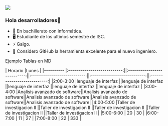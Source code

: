 ![](https://drive.google.com/file/d/1Bm2aGscDwHKFplJB8XLKCpCZaUmyZU4M/view?usp=sharing)

### Hola desarrolladores👋


- 🔭 En bachillerato con informática.
- 🖥 Estudiante de los ultimos semestre de ISC.
- ⚡ Galgo.
- 🤔 Considero GitHub la herramienta excelente para el nuevo ingeniero.

Ejemplo Tablas en MD

| Horario 	|Lunes                        |
|----------	|:---------------------------:||:---------------------------:||:---------------------------:||:---------------------------:||:---------------------------:|
|2:00-3:00  |lenguaje de interfaz         ||lenguaje de interfaz         ||lenguaje de interfaz         ||lenguaje de interfaz         ||lenguaje de interfaz         |
|3:00-4:00  |Analisis avanzado de software||Analisis avanzado de software||Analisis avanzado de software||Analisis avanzado de software||Analisis avanzado de software|
|4:00-5:00  |Taller de investigacion II   ||Taller de investigacion II   ||Taller de investigacion II   ||Taller de investigacion II   ||Taller de investigacion II   | 
|5:00-6:00  | 20 	|  30 	|
|6:00-7:00  | 11 	|  27 	|
|7:00-8:00  | 22 	| 333 	|


<!--
**4DownPortu/4DownPortu** is a ✨ _special_ ✨ repository because its `README.md` (this file) appears on your GitHub profile.

Here are some ideas to get you started:

- 🔭 I’m currently working on ...
- 🌱 I’m currently learning ...
- 👯 I’m looking to collaborate on ...
- 🤔 I’m looking for help with ...
- 💬 Ask me about ...
- 📫 How to reach me: ...
- 😄 Pronouns: ...
- ⚡ Fun fact: ...
-->
